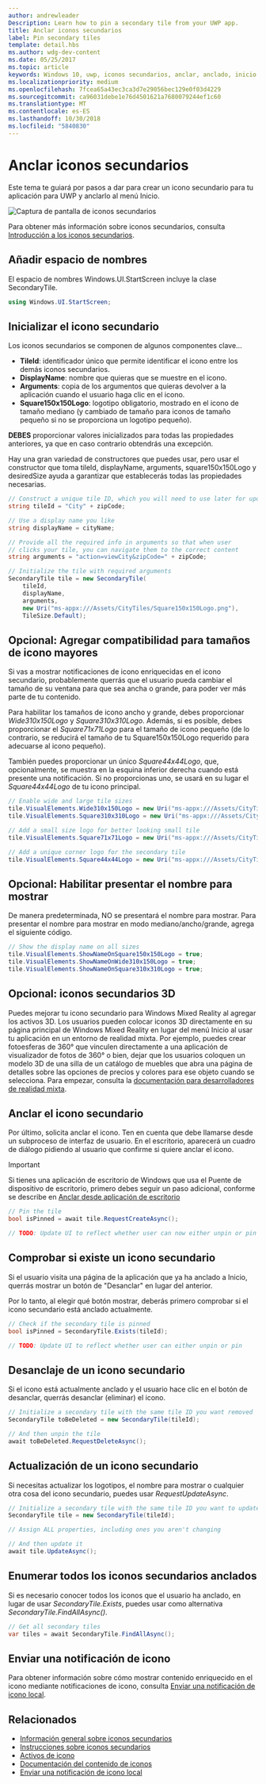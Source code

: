 ```yaml
---
author: andrewleader
Description: Learn how to pin a secondary tile from your UWP app.
title: Anclar iconos secundarios
label: Pin secondary tiles
template: detail.hbs
ms.author: wdg-dev-content
ms.date: 05/25/2017
ms.topic: article
keywords: Windows 10, uwp, iconos secundarios, anclar, anclado, inicio rápido, ejemplo de código, ejemplo, secondarytile
ms.localizationpriority: medium
ms.openlocfilehash: 7fcea65a43ec3ca3d7e29056bec129e0f03d4229
ms.sourcegitcommit: ca96031debe1e76d4501621a7680079244ef1c60
ms.translationtype: MT
ms.contentlocale: es-ES
ms.lasthandoff: 10/30/2018
ms.locfileid: "5840830"
---
```

# <a name="pin-secondary-tiles"></a>Anclar iconos secundarios


Este tema te guiará por pasos a dar para crear un icono secundario para tu aplicación para UWP y anclarlo al menú Inicio.

![Captura de pantalla de iconos secundarios](images/secondarytiles.png)

Para obtener más información sobre iconos secundarios, consulta [Introducción a los iconos secundarios](secondary-tiles.md).


## <a name="add-namespace"></a>Añadir espacio de nombres

El espacio de nombres Windows.UI.StartScreen incluye la clase SecondaryTile.

```csharp
using Windows.UI.StartScreen;
```


## <a name="initialize-the-secondary-tile"></a>Inicializar el icono secundario

Los iconos secundarios se componen de algunos componentes clave...

* **TileId**: identificador único que permite identificar el icono entre los demás iconos secundarios.
* **DisplayName**: nombre que quieras que se muestre en el icono.
* **Arguments**: copia de los argumentos que quieras devolver a la aplicación cuando el usuario haga clic en el icono.
* **Square150x150Logo**: logotipo obligatorio, mostrado en el icono de tamaño mediano (y cambiado de tamaño para iconos de tamaño pequeño si no se proporciona un logotipo pequeño).

**DEBES** proporcionar valores inicializados para todas las propiedades anteriores, ya que en caso contrario obtendrás una excepción.

Hay una gran variedad de constructores que puedes usar, pero usar el constructor que toma tileId, displayName, arguments, square150x150Logo y desiredSize ayuda a garantizar que establecerás todas las propiedades necesarias.

```csharp
// Construct a unique tile ID, which you will need to use later for updating the tile
string tileId = "City" + zipCode;

// Use a display name you like
string displayName = cityName;

// Provide all the required info in arguments so that when user
// clicks your tile, you can navigate them to the correct content
string arguments = "action=viewCity&zipCode=" + zipCode;

// Initialize the tile with required arguments
SecondaryTile tile = new SecondaryTile(
    tileId,
    displayName,
    arguments,
    new Uri("ms-appx:///Assets/CityTiles/Square150x150Logo.png"),
    TileSize.Default);
```


## <a name="optional-add-support-for-larger-tile-sizes"></a>Opcional: Agregar compatibilidad para tamaños de icono mayores

Si vas a mostrar notificaciones de icono enriquecidas en el icono secundario, probablemente querrás que el usuario pueda cambiar el tamaño de su ventana para que sea ancha o grande, para poder ver más parte de tu contenido.

Para habilitar los tamaños de icono ancho y grande, debes proporcionar *Wide310x150Logo* y *Square310x310Logo*. Además, si es posible, debes proporcionar el *Square71x71Logo* para el tamaño de icono pequeño (de lo contrario, se reducirá el tamaño de tu Square150x150Logo requerido para adecuarse al icono pequeño).

También puedes proporcionar un único *Square44x44Logo*, que, opcionalmente, se muestra en la esquina inferior derecha cuando está presente una notificación. Si no proporcionas uno, se usará en su lugar el *Square44x44Logo* de tu icono principal.

```csharp
// Enable wide and large tile sizes
tile.VisualElements.Wide310x150Logo = new Uri("ms-appx:///Assets/CityTiles/Wide310x150Logo.png");
tile.VisualElements.Square310x310Logo = new Uri("ms-appx:///Assets/CityTiles/Square310x310Logo.png");

// Add a small size logo for better looking small tile
tile.VisualElements.Square71x71Logo = new Uri("ms-appx:///Assets/CityTiles/Square71x71Logo.png");

// Add a unique corner logo for the secondary tile
tile.VisualElements.Square44x44Logo = new Uri("ms-appx:///Assets/CityTiles/Square44x44Logo.png");
```


## <a name="optional-enable-showing-the-display-name"></a>Opcional: Habilitar presentar el nombre para mostrar

De manera predeterminada, NO se presentará el nombre para mostrar. Para presentar el nombre para mostrar en modo mediano/ancho/grande, agrega el siguiente código.

```csharp
// Show the display name on all sizes
tile.VisualElements.ShowNameOnSquare150x150Logo = true;
tile.VisualElements.ShowNameOnWide310x150Logo = true;
tile.VisualElements.ShowNameOnSquare310x310Logo = true;
```


## <a name="optional-3d-secondary-tiles"></a>Opcional: iconos secundarios 3D
Puedes mejorar tu icono secundario para Windows Mixed Reality al agregar los activos 3D. Los usuarios pueden colocar iconos 3D directamente en su página principal de Windows Mixed Reality en lugar del menú Inicio al usar tu aplicación en un entorno de realidad mixta. Por ejemplo, puedes crear fotoesferas de 360° que vinculen directamente a una aplicación de visualizador de fotos de 360° o bien, dejar que los usuarios coloquen un modelo 3D de una silla de un catálogo de muebles que abra una página de detalles sobre las opciones de precios y colores para ese objeto cuando se selecciona. Para empezar, consulta la [documentación para desarrolladores de realidad mixta](https://developer.microsoft.com/windows/mixed-reality/implementing_3d_deep_links_for_your_app_in_the_windows_mixed_reality_home).



## <a name="pin-the-secondary-tile"></a>Anclar el icono secundario

Por último, solicita anclar el icono. Ten en cuenta que debe llamarse desde un subproceso de interfaz de usuario. En el escritorio, aparecerá un cuadro de diálogo pidiendo al usuario que confirme si quiere anclar el icono.

> [!IMPORTANT]
> Si tienes una aplicación de escritorio de Windows que usa el Puente de dispositivo de escritorio, primero debes seguir un paso adicional, conforme se describe en [Anclar desde aplicación de escritorio](secondary-tiles-desktop-pinning.md)

```csharp
// Pin the tile
bool isPinned = await tile.RequestCreateAsync();

// TODO: Update UI to reflect whether user can now either unpin or pin
```


## <a name="check-if-a-secondary-tile-exists"></a>Comprobar si existe un icono secundario

Si el usuario visita una página de la aplicación que ya ha anclado a Inicio, querrás mostrar un botón de "Desanclar" en lugar del anterior.

Por lo tanto, al elegir qué botón mostrar, deberás primero comprobar si el icono secundario está anclado actualmente.

```csharp
// Check if the secondary tile is pinned
bool isPinned = SecondaryTile.Exists(tileId);

// TODO: Update UI to reflect whether user can either unpin or pin
```


## <a name="unpinning-a-secondary-tile"></a>Desanclaje de un icono secundario

Si el icono está actualmente anclado y el usuario hace clic en el botón de desanclar, querrás desanclar (eliminar) el icono.

```csharp
// Initialize a secondary tile with the same tile ID you want removed
SecondaryTile toBeDeleted = new SecondaryTile(tileId);

// And then unpin the tile
await toBeDeleted.RequestDeleteAsync();
```


## <a name="updating-a-secondary-tile"></a>Actualización de un icono secundario

Si necesitas actualizar los logotipos, el nombre para mostrar o cualquier otra cosa del icono secundario, puedes usar *RequestUpdateAsync*.

```csharp
// Initialize a secondary tile with the same tile ID you want to update
SecondaryTile tile = new SecondaryTile(tileId);

// Assign ALL properties, including ones you aren't changing

// And then update it
await tile.UpdateAsync();
```


## <a name="enumerating-all-pinned-secondary-tiles"></a>Enumerar todos los iconos secundarios anclados

Si es necesario conocer todos los iconos que el usuario ha anclado, en lugar de usar *SecondaryTile.Exists*, puedes usar como alternativa *SecondaryTile.FindAllAsync()*.

```csharp
// Get all secondary tiles
var tiles = await SecondaryTile.FindAllAsync();
```


## <a name="send-a-tile-notification"></a>Enviar una notificación de icono

Para obtener información sobre cómo mostrar contenido enriquecido en el icono mediante notificaciones de icono, consulta [Enviar una notificación de icono local](sending-a-local-tile-notification.md).


## <a name="related"></a>Relacionados

* [Información general sobre iconos secundarios](secondary-tiles.md)
* [Instrucciones sobre iconos secundarios](secondary-tiles-guidance.md)
* [Activos de icono](app-assets.md)
* [Documentación del contenido de iconos](create-adaptive-tiles.md)
* [Enviar una notificación de icono local](sending-a-local-tile-notification.md)
